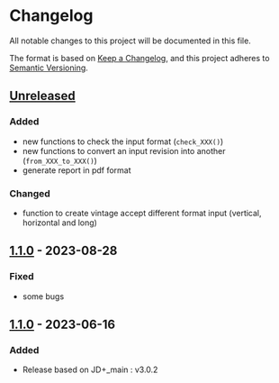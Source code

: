 # Changelog

All notable changes to this project will be documented in this file.

The format is based on [Keep a Changelog](https://keepachangelog.com/en/1.1.0/), and this project adheres
to [Semantic Versioning](https://semver.org/spec/v2.0.0.html).


## [Unreleased]

### Added

* new functions to check the input format (`check_XXX()`)
* new functions to convert an input revision into another (`from_XXX_to_XXX()`)
* generate report in pdf format

### Changed

* function to create vintage accept different format input (vertical, horizontal and long)


## [1.1.0] - 2023-08-28

### Fixed

* some bugs


## [1.1.0] - 2023-06-16

### Added

* Release based on JD+_main : v3.0.2

[Unreleased]: https://github.com/rjdemetra/rjd3revisions/compare/v1.1.0...HEAD
[1.1.0]: https://github.com/rjdemetra/rjd3revisions/releases/tag/v1.0.0...v1.1.0
[1.0.0]: https://github.com/rjdemetra/rjd3revisions/releases/tag/v1.0.0
